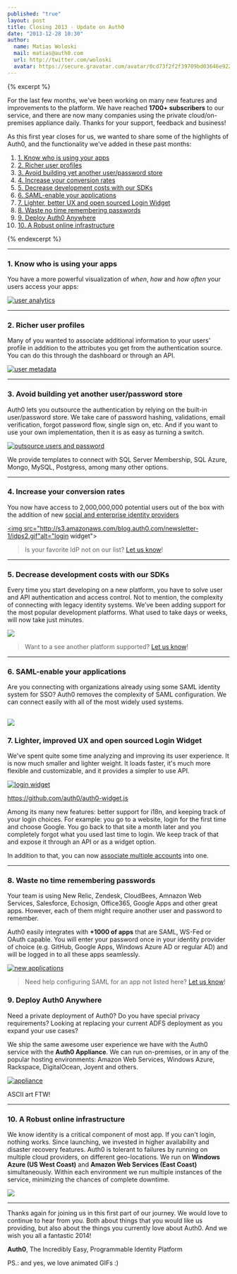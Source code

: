```yaml
---
published: "true"
layout: post
title: Closing 2013 - Update on Auth0 
date: "2013-12-28 10:30"
author: 
  name: Matias Woloski
  mail: matias@auth0.com
  url: http://twitter.com/woloski
  avatar: https://secure.gravatar.com/avatar/0cd73f2f2f39709bd03646e9225cc3d3?s=60
---
```


{% excerpt %} 

For the last few months, we've been working on many new features and improvements to the platform. 
We have reached **1700+ subscribers** to our service, and there are now many companies using the private cloud/on-premises appliance daily. Thanks for your support, feedback and business! 

As this first year closes for us, we wanted to share some of the highlights of Auth0, and the functionality we've added in these past months:

<ol style="font-size: 14px;">
  <li><a href="#1">1. Know who is using your apps</a></li>
  <li><a href="#2">2. Richer user profiles</a></li>
  <li><a href="#3">3. Avoid building yet another user/password store</a></li>
  <li><a href="#4">4. Increase your conversion rates</a></li>
  <li><a href="#5">5. Decrease development costs with our SDKs</a></li>
  <li><a href="#6">6. SAML-enable your applications</a></li>
  <li><a href="#7">7. Lighter, better UX and open sourced Login Widget</a></li>
  <li><a href="#8">8. Waste no time remembering passwords</a></li>
  <li><a href="#9">9. Deploy Auth0 Anywhere</a></li>
  <li><a href="#10">10. A Robust online infrastructure</a></li>
</ol>

{% endexcerpt %} 

---

<a name="1"></a>
### 1. Know who is using your apps
You have a more powerful visualization of _when_, _how_ and _how often_ your users access your apps:

[![user analytics](http://s3.amazonaws.com/blog.auth0.com/newsletter-1/user-details.gif)](http://s3.amazonaws.com/blog.auth0.com/newsletter-1/user-details.gif)

---

<a name="2"></a>
### 2. Richer user profiles
Many of you wanted to associate additional information to your users' profile in addition to the attributes you get from the authentication source. You can do this through the dashboard or through an API.

[![user metadata](http://dl.dropboxusercontent.com/u/21665105/user-actions.gif)](http://s3.amazonaws.com/blog.auth0.com/newsletter-1/user-actions.gif)

---

<a name="3"></a>
### 3. Avoid building yet another user/password store
Auth0 lets you outsource the authentication by relying on the built-in user/password store. We take care of password hashing, validations, email verification, forgot password flow, single sign on, etc.  And if you want to use your own implementation, then it is as easy as turning a switch.

[![outsource users and password](http://s3.amazonaws.com/blog.auth0.com/newsletter-1/database.gif)](http://s3.amazonaws.com/blog.auth0.com/newsletter-1/database.gif)

We provide templates to connect with SQL Server Membership, SQL Azure, Mongo, MySQL, Postgress, among many other options. 

---

<a name="4"></a>
### 4. Increase your conversion rates
You now have access to 2,000,000,000 potential users out of the box with the addition of new [social and enterprise identity providers](https://docs.auth0.com/identityproviders)

<a href="http://s3.amazonaws.com/blog.auth0.com/newsletter-1/idps2.gif"><img src="http://s3.amazonaws.com/blog.auth0.com/newsletter-1/idps2.gif"alt="login widget"></a>

> Is your favorite IdP not on our list? [Let us know](mailto://support@auth0.com)!

---

<a name="5"></a>
### 5. Decrease development costs with our SDKs
Every time you start developing on a new platform, you have to solve user and API authentication and access control. Not to mention, the complexity of connecting with legacy identity systems. We’ve been adding support for the most popular development platforms. What used to take days or weeks, will now take just minutes.

[![](http://s3.amazonaws.com/blog.auth0.com/newsletter-1/te0SB53RLj.png)](http://s3.amazonaws.com/blog.auth0.com/newsletter-1/te0SB53RLj.png)

> Want to a see another platform supported? [Let us know](mailto:support@auth0.com)!

---

<a name="6"></a>
### 6. SAML-enable your applications
Are you connecting with organizations already using some SAML identity system for SSO? Auth0 removes the complexity of SAML configuration. We can connect easily with all of the most widely used systems.

[![](https://s3.amazonaws.com/blog.auth0.com/newsletter-1/logos-idps.png)]( https://s3.amazonaws.com/blog.auth0.com/newsletter-1/logos-idps.png)
---

<a name="7"></a>
### 7. Lighter, improved UX and open sourced Login Widget
We've spent quite some time analyzing and improving its user experience. It is now much smaller and lighter weight. It loads faster, it's much more flexible and customizable, and it provides a simpler to use API.

<a href="http://s3.amazonaws.com/blog.auth0.com/newsletter-1/testwidg41.gif"><img src="http://s3.amazonaws.com/blog.auth0.com/newsletter-1/testwidg41.gif"  alt="login widget"></a>

<https://github.com/auth0/auth0-widget.js>

Among its many new features: better support for i18n, and keeping track of your login choices. For example: you go to a website, login for the first time and choose Google. You go back to that site a month later and you completely forgot what you used last time to login. We keep track of that and expose it through an API or as a widget option.

In addition to that, you can now [associate multiple accounts](https://docs.auth0.com/link-accounts) into one.

---

<a name="8"></a>
### 8. Waste no time remembering passwords
Your team is using New Relic, Zendesk, CloudBees, Amnazon Web Services, Salesforce, Echosign, Office365, Google Apps and other great apps. However, each of them might require another user and password to remember. 

Auth0 easily integrates with __+1000 of apps__ that are SAML, WS-Fed or OAuth capable. You will enter your password once in your identity provider of choice (e.g. GitHub, Google Apps, Windows Azure AD or regular AD) and will be logged in to all these apps seamlessly.

[![new applications](https://s3.amazonaws.com/blog.auth0.com/newsletter-1/rGEoPzk40n.png)](http://s3.amazonaws.com/blog.auth0.com/newsletter-1/rGEoPzk40n.png)

> Need help configuring SAML for an app not listed here? [Let us know](mailto:support@auth0.com)!

<a name="9"></a>
### 9. Deploy Auth0 Anywhere
Need a private deployment of Auth0? Do you have special privacy requirements? Looking at replacing your current ADFS deployment as you expand your use cases? 

We ship the same awesome user experience we have with the Auth0 service with the __Auth0 Appliance__. We can run on-premises, or in any of the popular hosting environments: Amazon Web Services, Windows Azure, Rackspace, DigitalOcean, Joyent and others. 

[![appliance](http://s3.amazonaws.com/blog.auth0.com/newsletter-1/6qEyXQC65J.png)](http://s3.amazonaws.com/blog.auth0.com/newsletter-1/6qEyXQC65J.png)

ASCII art FTW!

---

<a name="10"></a>
### 10. A Robust online infrastructure
We know identity is a critical component of most app. If you can't login, nothing works. Since launching, we invested in higher availability and disaster recovery features. Auth0 is tolerant to failures by running on multiple cloud providers, on different geo-locations. We run on __Windows Azure (US West Coast)__ and __Amazon Web Services (East Coast)__ simultaneously. Within each environment we run multiple instances of the service, minimizing the chances of complete downtime.

[![](http://s3.amazonaws.com/blog.auth0.com/newsletter-1/auth0-infrastructure.png)](http://www.auth0.com/trust)

---

Thanks again for joining us in this first part of our journey. We would love to continue to hear from you. Both about things that you would like us providing, but also about the things you currently love about Auth0. And we wish you all a fantastic 2014!

**Auth0**, The Incredibly Easy, Programmable Identity Platform

PS.: and yes, we love animated GIFs :)